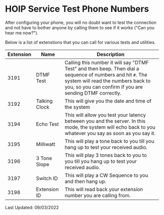 # HOIP Service Test Phone Numbers

After configuring your phone, you will no doubt want to test the connection and not have to bother anyone by calling them to see if it works ("Can you hear me now?"). 

Below is a list of extenstions that you can call for various tests and utilities.

| Extension | Name | Description |
|-----|-----|-----|
| 3191 | DTMF Test | Calling this number it will say "DTMF Test" and then beep. Then dial a sequence of numbers and hit ```#```. The system will read the numbers back to you, so you can confirm if you are sending DTMF correctly. |
| 3192 | Talking Clock | This will give you the date and time of the system |
| 3194 | Echo Test | This will allow you test your latency between you and the server. In this mode, the system will echo back to you whatever you say as soon as you say it.
| 3195 | Milliwatt | This will play a tone back to you till you hang up to test your received audio.
| 3196 | 3 Tone Slope | This will play 3 tones back to you to you till you hang up to test your received audio.
| 3197 | Switch ID | This will play a CW Sequence to you and then hang up.
| 3198 | Extension ID | This will read back your extension number you are calling from.

Last Updated: 09/03/2022